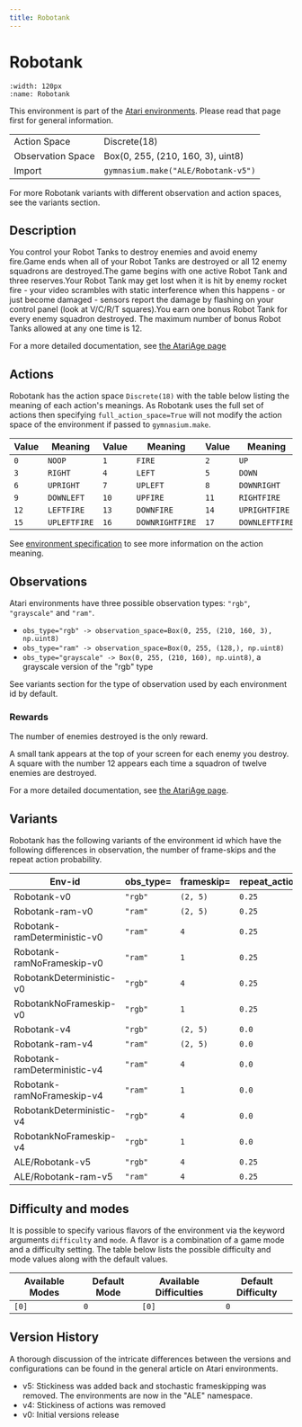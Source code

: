 ```yaml
---
title: Robotank
---
```


# Robotank

```{figure} ../_static/videos/environments/robotank.gif
:width: 120px
:name: Robotank
```

This environment is part of the <a href='..'>Atari environments</a>. Please read that page first for general information.

|   |   |
|---|---|
| Action Space | Discrete(18) |
| Observation Space | Box(0, 255, (210, 160, 3), uint8) |
| Import | `gymnasium.make("ALE/Robotank-v5")` |

For more Robotank variants with different observation and action spaces, see the variants section.

## Description

You control your Robot Tanks to destroy enemies and avoid enemy fire.Game ends when all of your Robot Tanks are destroyed or all 12 enemy squadrons are destroyed.The game begins with one active Robot Tank and three reserves.Your Robot Tank may get lost when it is hit by enemy    rocket fire - your video scrambles with static interference when this    happens - or just become damaged - sensors report the damage by flashing on your control panel (look at V/C/R/T squares).You earn one bonus Robot Tank for every enemy squadron destroyed. The maximum number of bonus Robot Tanks allowed at any one time is 12.

For a more detailed documentation, see [the AtariAge page](https://atariage.com/manual_html_page.php?SoftwareLabelID=416)

## Actions

Robotank has the action space `Discrete(18)` with the table below listing the meaning of each action's meanings.
As Robotank uses the full set of actions then specifying `full_action_space=True` will not modify the action space of the environment if passed to `gymnasium.make`.

| Value   | Meaning      | Value   | Meaning         | Value   | Meaning        |
|---------|--------------|---------|-----------------|---------|----------------|
| `0`     | `NOOP`       | `1`     | `FIRE`          | `2`     | `UP`           |
| `3`     | `RIGHT`      | `4`     | `LEFT`          | `5`     | `DOWN`         |
| `6`     | `UPRIGHT`    | `7`     | `UPLEFT`        | `8`     | `DOWNRIGHT`    |
| `9`     | `DOWNLEFT`   | `10`    | `UPFIRE`        | `11`    | `RIGHTFIRE`    |
| `12`    | `LEFTFIRE`   | `13`    | `DOWNFIRE`      | `14`    | `UPRIGHTFIRE`  |
| `15`    | `UPLEFTFIRE` | `16`    | `DOWNRIGHTFIRE` | `17`    | `DOWNLEFTFIRE` |

See [environment specification](../env-spec) to see more information on the action meaning.

## Observations

Atari environments have three possible observation types: `"rgb"`, `"grayscale"` and `"ram"`.

- `obs_type="rgb" -> observation_space=Box(0, 255, (210, 160, 3), np.uint8)`
- `obs_type="ram" -> observation_space=Box(0, 255, (128,), np.uint8)`
- `obs_type="grayscale" -> Box(0, 255, (210, 160), np.uint8)`, a grayscale version of the "rgb" type

See variants section for the type of observation used by each environment id by default.

### Rewards

The number of enemies destroyed is the only reward.

A small tank appears at the top of your screen for each enemy
   you destroy.  A square with the number 12 appears each time a squadron of twelve enemies are
   destroyed.

For a more detailed documentation, see [the AtariAge page](https://atariage.com/manual_html_page.php?SoftwareLabelID=416).

## Variants

Robotank has the following variants of the environment id which have the following differences in observation,
the number of frame-skips and the repeat action probability.

| Env-id                       | obs_type=   | frameskip=   | repeat_action_probability=   |
|------------------------------|-------------|--------------|------------------------------|
| Robotank-v0                  | `"rgb"`     | `(2, 5)`     | `0.25`                       |
| Robotank-ram-v0              | `"ram"`     | `(2, 5)`     | `0.25`                       |
| Robotank-ramDeterministic-v0 | `"ram"`     | `4`          | `0.25`                       |
| Robotank-ramNoFrameskip-v0   | `"ram"`     | `1`          | `0.25`                       |
| RobotankDeterministic-v0     | `"rgb"`     | `4`          | `0.25`                       |
| RobotankNoFrameskip-v0       | `"rgb"`     | `1`          | `0.25`                       |
| Robotank-v4                  | `"rgb"`     | `(2, 5)`     | `0.0`                        |
| Robotank-ram-v4              | `"ram"`     | `(2, 5)`     | `0.0`                        |
| Robotank-ramDeterministic-v4 | `"ram"`     | `4`          | `0.0`                        |
| Robotank-ramNoFrameskip-v4   | `"ram"`     | `1`          | `0.0`                        |
| RobotankDeterministic-v4     | `"rgb"`     | `4`          | `0.0`                        |
| RobotankNoFrameskip-v4       | `"rgb"`     | `1`          | `0.0`                        |
| ALE/Robotank-v5              | `"rgb"`     | `4`          | `0.25`                       |
| ALE/Robotank-ram-v5          | `"ram"`     | `4`          | `0.25`                       |

## Difficulty and modes

It is possible to specify various flavors of the environment via the keyword arguments `difficulty` and `mode`.
A flavor is a combination of a game mode and a difficulty setting. The table below lists the possible difficulty and mode values
along with the default values.

| Available Modes   | Default Mode   | Available Difficulties   | Default Difficulty   |
|-------------------|----------------|--------------------------|----------------------|
| `[0]`             | `0`            | `[0]`                    | `0`                  |

## Version History

A thorough discussion of the intricate differences between the versions and configurations can be found in the general article on Atari environments.

* v5: Stickiness was added back and stochastic frameskipping was removed. The environments are now in the "ALE" namespace.
* v4: Stickiness of actions was removed
* v0: Initial versions release
